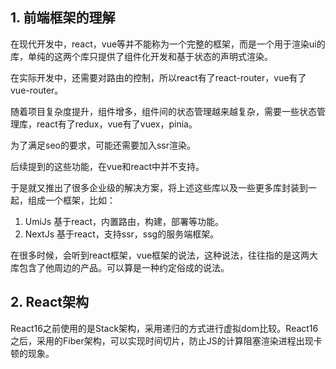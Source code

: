 
## 1. 前端框架的理解

在现代开发中，react，vue等并不能称为一个完整的框架，而是一个用于渲染ui的库，单纯的这两个库只提供了组件化开发和基于状态的声明式渲染。  

在实际开发中，还需要对路由的控制，所以react有了react-router，vue有了vue-router。  

随着项目复杂度提升，组件增多，组件间的状态管理越来越复杂，需要一些状态管理库，react有了redux，vue有了vuex，pinia。

为了满足seo的要求，可能还需要加入ssr渲染。

后续提到的这些功能，在vue和react中并不支持。  

于是就又推出了很多企业级的解决方案，将上述这些库以及一些更多库封装到一起，组成一个框架，比如：

1. UmiJs 基于react，内置路由，构建，部署等功能。  
2. NextJs 基于react，支持ssr，ssg的服务端框架。  


在很多时候，会听到react框架，vue框架的说法，这种说法，往往指的是这两大库包含了他周边的产品。可以算是一种约定俗成的说法。

## 2. React架构

React16之前使用的是Stack架构，采用递归的方式进行虚拟dom比较。React16之后，采用的Fiber架构，可以实现时间切片，防止JS的计算阻塞渲染进程出现卡顿的现象。



